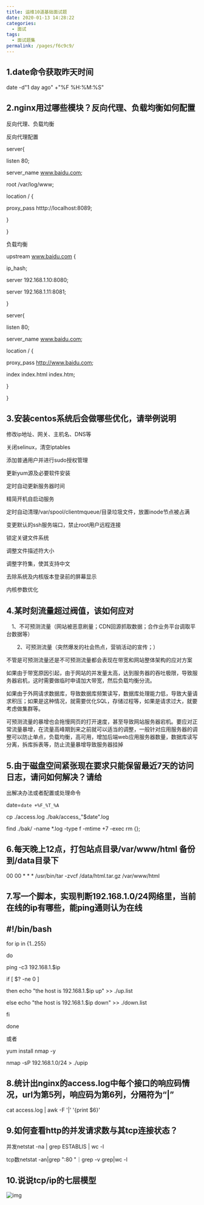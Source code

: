 ```yaml
---
title: 运维10道基础面试题
date: 2020-01-13 14:28:22
categories:
  - 面试
tags: 
  - 面试题集
permalink: /pages/f6c9c9/
---
```


## 1.date命令获取昨天时间

date -d"1 day ago" +"%F %H:%M:%S"

## 2.nginx用过哪些模块？反向代理、负载均衡如何配置

反向代理、负载均衡

反向代理配置

server{

listen 80;

server_name www.baidu.com;

root /var/log/www;

location / {

proxy_pass htttp://localhost:8089;

}

}

负载均衡

upstream www.baidu.com {

ip_hash;

server 192.168.1.10:8080;

server 192.168.1.11:8081;

}

server{

listen 80;

server_name www.baidu.com;

location / {

proxy_pass http://www.baidu.com;

index index.html index.htm;

}

}

## 3.安装centos系统后会做哪些优化，请举例说明

修改ip地址、网关、主机名、DNS等

关闭selinux，清空iptables

添加普通用户并进行sudo授权管理

更新yum源及必要软件安装

定时自动更新服务器时间

精简开机自启动服务

定时自动清理/var/spool/clientmqueue/目录垃圾文件，放置inode节点被占满

变更默认的ssh服务端口，禁止root用户远程连接

锁定关键文件系统

调整文件描述符大小

调整字符集，使其支持中文

去除系统及内核版本登录前的屏幕显示

内核参数优化

## 4.某时刻流量超过阀值，该如何应对

　1、不可预测流量（网站被恶意刷量；CDN回源抓取数据；合作业务平台调取平台数据等）

　　2、可预测流量（突然爆发的社会热点，营销活动的宣传；）

不管是可预测流量还是不可预测流量都会表现在带宽和网站整体架构的应对方案

如果由于带宽原因引起，由于网站的并发量太高，达到服务器的吞吐极限，导致服务器宕机，这时需要做临时申请加大带宽，然后负载均衡分流。

如果由于外网请求数据库，导致数据库频繁读写，数据库处理能力低，导致大量请求积压；如果是这种情况，就需要优化SQL，存储过程等，如果是请求过大，就要考虑做集群等。

可预测流量的暴增也会拖慢网页的打开速度，甚至导致网站服务器宕机。要应对正常流量暴增，在流量高峰期到来之前就可以适当的调整，一般针对应用服务器的调整可以防止单点，负载均衡，高可用，增加后端web应用服务器数量，数据库读写分离，拆库拆表等，防止流量暴增导致服务器挂掉

## 5.由于磁盘空间紧张现在要求只能保留最近7天的访问日志，请问如何解决？请给

出解决办法或者配置或处理命令

date=`date +%F_%T_%A`

cp ./access.log ./bak/access_"$date".log

find ./bak/ -name *.log -type f -mtime +7 -exec rm {}\;

## 6.每天晚上12点，打包站点目录/var/www/html 备份到/data目录下

00 00 * * * /usr/bin/tar -zvcf /data/html.tar.gz /var/www/html

## 7.写一个脚本，实现判断192.168.1.0/24网络里，当前在线的ip有哪些，能ping通则认为在线

## #!/bin/bash

for ip in {1..255}

do

ping -c3 192.168.1.$ip

if [ $? -ne 0 ]

then echo "the host is 192.168.1.$ip up" >> ./up.list

else echo "the host is 192.168.1.$ip down" >> ./down.list

fi

done

或者

yum install nmap -y

nmap -sP 192.168.1.0/24 > ./upip

## 8.统计出nginx的access.log中每个接口的响应码情况，url为第5列，响应码为第6列，分隔符为“|”

cat access.log | awk -F '|' '{print $6}'

## 9.如何查看http的并发请求数与其tcp连接状态？

并发netstat -na | grep ESTABLIS | wc -l 

tcp数netstat -an|grep ":80 "｜grep -v grep|wc -l

## 10.说说tcp/ip的七层模型

![img](https://i.loli.net/2020/06/14/BywTI6QVEYtHr9v.png)
